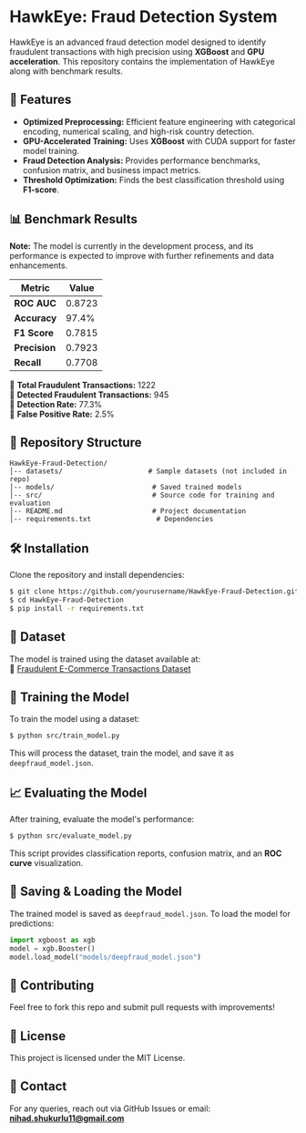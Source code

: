 # HawkEye: Fraud Detection System

HawkEye is an advanced fraud detection model designed to identify fraudulent transactions with high precision using **XGBoost** and **GPU acceleration**. This repository contains the implementation of HawkEye along with benchmark results.

## 🚀 Features
- **Optimized Preprocessing:** Efficient feature engineering with categorical encoding, numerical scaling, and high-risk country detection.
- **GPU-Accelerated Training:** Uses **XGBoost** with CUDA support for faster model training.
- **Fraud Detection Analysis:** Provides performance benchmarks, confusion matrix, and business impact metrics.
- **Threshold Optimization:** Finds the best classification threshold using **F1-score**.

## 📊 Benchmark Results

**Note:** The model is currently in the development process, and its performance is expected to improve with further refinements and data enhancements.

| Metric          | Value  |
|----------------|--------|
| **ROC AUC**    | 0.8723 |
| **Accuracy**   | 97.4%  |
| **F1 Score**   | 0.7815 |
| **Precision**  | 0.7923 |
| **Recall**     | 0.7708 |

🔹 **Total Fraudulent Transactions:** 1222  
🔹 **Detected Fraudulent Transactions:** 945  
🔹 **Detection Rate:** 77.3%  
🔹 **False Positive Rate:** 2.5%

## 📂 Repository Structure
```
HawkEye-Fraud-Detection/
│-- datasets/                     # Sample datasets (not included in repo)
│-- models/                        # Saved trained models
│-- src/                           # Source code for training and evaluation
│-- README.md                      # Project documentation
│-- requirements.txt                # Dependencies
```

## 🛠 Installation

Clone the repository and install dependencies:
```bash
$ git clone https://github.com/yourusername/HawkEye-Fraud-Detection.git
$ cd HawkEye-Fraud-Detection
$ pip install -r requirements.txt
```

## 📡 Dataset
The model is trained using the dataset available at:  
🔗 [Fraudulent E-Commerce Transactions Dataset](https://www.kaggle.com/datasets/shriyashjagtap/fraudulent-e-commerce-transactions/data)

## 🚀 Training the Model
To train the model using a dataset:
```bash
$ python src/train_model.py
```
This will process the dataset, train the model, and save it as `deepfraud_model.json`.

## 📈 Evaluating the Model
After training, evaluate the model's performance:
```bash
$ python src/evaluate_model.py
```
This script provides classification reports, confusion matrix, and an **ROC curve** visualization.

## 💾 Saving & Loading the Model
The trained model is saved as `deepfraud_model.json`. To load the model for predictions:
```python
import xgboost as xgb
model = xgb.Booster()
model.load_model("models/deepfraud_model.json")
```

## 📌 Contributing
Feel free to fork this repo and submit pull requests with improvements!

## 📜 License
This project is licensed under the MIT License.

## 📩 Contact
For any queries, reach out via GitHub Issues or email: **nihad.shukurlu11@gmail.com**

